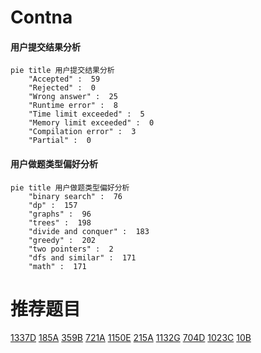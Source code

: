 # Contna

<!-- tabs:start -->



#### **用户提交结果分析**

```mermaid
pie title 用户提交结果分析
    "Accepted" :  59
    "Rejected" :  0
    "Wrong answer" :  25
    "Runtime error" :  8
    "Time limit exceeded" :  5
    "Memory limit exceeded" :  0
    "Compilation error" :  3
    "Partial" :  0
```

#### **用户做题类型偏好分析**

```mermaid
pie title 用户做题类型偏好分析
    "binary search" :  76
    "dp" :  157
    "graphs" :  96
    "trees" :  198
    "divide and conquer" :  183
    "greedy" :  202
    "two pointers" :  2
    "dfs and similar" :  171
    "math" :  171
```



<!-- tabs:end -->
# 推荐题目
[1337D](https://codeforces.com/contest/1337/problem/D)
[185A](https://codeforces.com/contest/185/problem/A)
[359B](https://codeforces.com/contest/359/problem/B)
[721A](https://codeforces.com/contest/721/problem/A)
[1150E](https://codeforces.com/contest/1150/problem/E)
[215A](https://codeforces.com/contest/215/problem/A)
[1132G](https://codeforces.com/contest/1132/problem/G)
[704D](https://codeforces.com/contest/704/problem/D)
[1023C](https://codeforces.com/contest/1023/problem/C)
[10B](https://codeforces.com/contest/10/problem/B)
